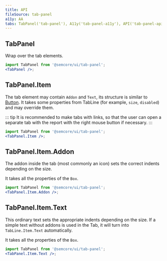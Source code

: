 ```yaml
---
title: API
fileSource: tab-panel
a11y: AA
tabs: TabPanel('tab-panel'), A11y('tab-panel-a11y'), API('tab-panel-api'), Example('tab-panel-code'), Changelog('tab-panel-changelog')
---
```


## TabPanel

Wrap over the tab elements.

```jsx
import TabPanel from '@semcore/ui/tab-panel';
<TabPanel />;
```

<TypesView type="TabPanelProps" :types={...types} />

## TabPanel.Item

The tab element may contain `Addon` and `Text`, its structure is similar to [Button](/components/button/). It takes some properties from TabLine (for example, `size`, `disabled`) and may override them.

::: tip
It is recommended to make tabs with links, so that the user can open a separate tab with the report with the right mouse button if necessary.
:::

```jsx
import TabPanel from '@semcore/ui/tab-panel';
<TabPanel.Item />;
```

<TypesView type="TabPanelItemProps" :types={...types} />

## TabPanel.Item.Addon

The addon inside the tab (most commonly an icon) sets the correct indents depending on the size.

It takes all the properties of the `Box`.

```jsx
import TabPanel from '@semcore/ui/tab-panel';
<TabPanel.Item.Addon />;
```

## TabPanel.Item.Text

This ordinary text sets the appropriate indents depending on the size. If a simple text without addons is used in the Tab, it will turn into `TabLine.Item.Text` automatically.

It takes all the properties of the `Box`.

```jsx
import TabPanel from '@semcore/ui/tab-panel';
<TabPanel.Item.Text />;
```

<script setup>import { data as types } from '@types.data.ts';</script>
